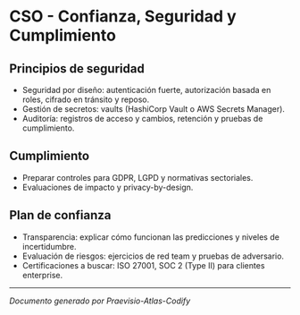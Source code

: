 # CSO - Confianza, Seguridad y Cumplimiento

## Principios de seguridad
- Seguridad por diseño: autenticación fuerte, autorización basada en roles, cifrado en tránsito y reposo.
- Gestión de secretos: vaults (HashiCorp Vault o AWS Secrets Manager).
- Auditoría: registros de acceso y cambios, retención y pruebas de cumplimiento.

## Cumplimiento
- Preparar controles para GDPR, LGPD y normativas sectoriales.
- Evaluaciones de impacto y privacy-by-design.

## Plan de confianza
- Transparencia: explicar cómo funcionan las predicciones y niveles de incertidumbre.
- Evaluación de riesgos: ejercicios de red team y pruebas de adversario.
- Certificaciones a buscar: ISO 27001, SOC 2 (Type II) para clientes enterprise.

---

*Documento generado por Praevisio-Atlas-Codify*